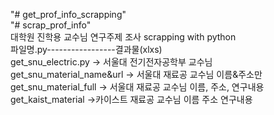 "# get_prof_info_scrapping"  
"# scrap_prof_info"  
대학원 진학용 교수님 연구주제 조사 scrapping with python  
  파일명.py-----------------결과물(xlxs)   
 get_snu_electric.py -> 서울대 전기전자공학부 교수님  
 get_snu_material_name&url -> 서울대 재료공 교수님 이름&주소만  
 get_snu_material_full -> 서울대 재료공 교수님 이름, 주소, 연구내용  
 get_kaist_material ->카이스트 재료공 교수님 이름 주소 연구내용
